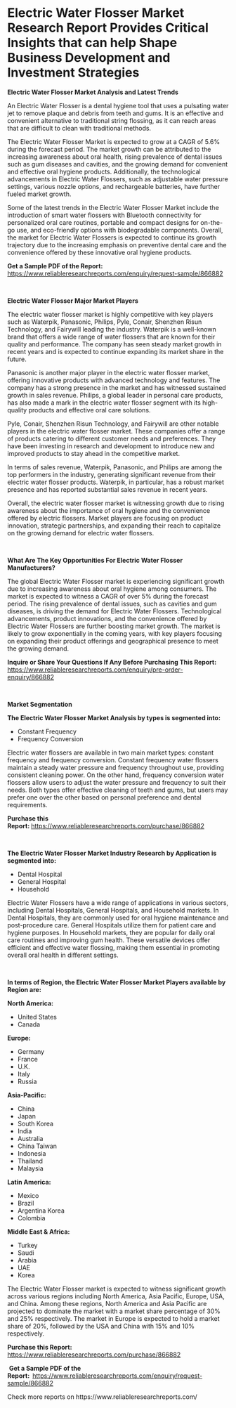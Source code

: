 <p><h1>Electric Water Flosser Market Research Report Provides Critical Insights that can help Shape Business Development and Investment Strategies</h1></p><p><strong>Electric Water Flosser Market Analysis and Latest Trends</strong></p>
<p><p>An Electric Water Flosser is a dental hygiene tool that uses a pulsating water jet to remove plaque and debris from teeth and gums. It is an effective and convenient alternative to traditional string flossing, as it can reach areas that are difficult to clean with traditional methods.</p><p>The Electric Water Flosser Market is expected to grow at a CAGR of 5.6% during the forecast period. The market growth can be attributed to the increasing awareness about oral health, rising prevalence of dental issues such as gum diseases and cavities, and the growing demand for convenient and effective oral hygiene products. Additionally, the technological advancements in Electric Water Flossers, such as adjustable water pressure settings, various nozzle options, and rechargeable batteries, have further fueled market growth.</p><p>Some of the latest trends in the Electric Water Flosser Market include the introduction of smart water flossers with Bluetooth connectivity for personalized oral care routines, portable and compact designs for on-the-go use, and eco-friendly options with biodegradable components. Overall, the market for Electric Water Flossers is expected to continue its growth trajectory due to the increasing emphasis on preventive dental care and the convenience offered by these innovative oral hygiene products.</p></p>
<p><strong>Get a Sample PDF of the Report:&nbsp;</strong> <a href="https://www.reliableresearchreports.com/enquiry/request-sample/866882">https://www.reliableresearchreports.com/enquiry/request-sample/866882</a></p>
<p>&nbsp;</p>
<p><strong>Electric Water Flosser Major Market Players</strong></p>
<p><p>The electric water flosser market is highly competitive with key players such as Waterpik, Panasonic, Philips, Pyle, Conair, Shenzhen Risun Technology, and Fairywill leading the industry. Waterpik is a well-known brand that offers a wide range of water flossers that are known for their quality and performance. The company has seen steady market growth in recent years and is expected to continue expanding its market share in the future.</p><p>Panasonic is another major player in the electric water flosser market, offering innovative products with advanced technology and features. The company has a strong presence in the market and has witnessed sustained growth in sales revenue. Philips, a global leader in personal care products, has also made a mark in the electric water flosser segment with its high-quality products and effective oral care solutions.</p><p>Pyle, Conair, Shenzhen Risun Technology, and Fairywill are other notable players in the electric water flosser market. These companies offer a range of products catering to different customer needs and preferences. They have been investing in research and development to introduce new and improved products to stay ahead in the competitive market.</p><p>In terms of sales revenue, Waterpik, Panasonic, and Philips are among the top performers in the industry, generating significant revenue from their electric water flosser products. Waterpik, in particular, has a robust market presence and has reported substantial sales revenue in recent years.</p><p>Overall, the electric water flosser market is witnessing growth due to rising awareness about the importance of oral hygiene and the convenience offered by electric flossers. Market players are focusing on product innovation, strategic partnerships, and expanding their reach to capitalize on the growing demand for electric water flossers.</p></p>
<p>&nbsp;</p>
<p><strong>What Are The Key Opportunities For Electric Water Flosser Manufacturers?</strong></p>
<p><p>The global Electric Water Flosser market is experiencing significant growth due to increasing awareness about oral hygiene among consumers. The market is expected to witness a CAGR of over 5% during the forecast period. The rising prevalence of dental issues, such as cavities and gum diseases, is driving the demand for Electric Water Flossers. Technological advancements, product innovations, and the convenience offered by Electric Water Flossers are further boosting market growth. The market is likely to grow exponentially in the coming years, with key players focusing on expanding their product offerings and geographical presence to meet the growing demand.</p></p>
<p><strong>Inquire or Share Your Questions If Any Before Purchasing This Report:</strong> <a href="https://www.reliableresearchreports.com/enquiry/pre-order-enquiry/866882">https://www.reliableresearchreports.com/enquiry/pre-order-enquiry/866882</a></p>
<p>&nbsp;</p>
<p><strong>Market Segmentation</strong></p>
<p><strong>The Electric Water Flosser Market Analysis by types is segmented into:</strong></p>
<p><ul><li>Constant Frequency</li><li>Frequency Conversion</li></ul></p>
<p><p>Electric water flossers are available in two main market types: constant frequency and frequency conversion. Constant frequency water flossers maintain a steady water pressure and frequency throughout use, providing consistent cleaning power. On the other hand, frequency conversion water flossers allow users to adjust the water pressure and frequency to suit their needs. Both types offer effective cleaning of teeth and gums, but users may prefer one over the other based on personal preference and dental requirements.</p></p>
<p><strong>Purchase this Report:&nbsp;</strong><a href="https://www.reliableresearchreports.com/purchase/866882">https://www.reliableresearchreports.com/purchase/866882</a></p>
<p>&nbsp;</p>
<p><strong>The Electric Water Flosser Market Industry Research by Application is segmented into:</strong></p>
<p><ul><li>Dental Hospital</li><li>General Hospital</li><li>Household</li></ul></p>
<p><p>Electric Water Flossers have a wide range of applications in various sectors, including Dental Hospitals, General Hospitals, and Household markets. In Dental Hospitals, they are commonly used for oral hygiene maintenance and post-procedure care. General Hospitals utilize them for patient care and hygiene purposes. In Household markets, they are popular for daily oral care routines and improving gum health. These versatile devices offer efficient and effective water flossing, making them essential in promoting overall oral health in different settings.</p></p>
<p>&nbsp;</p>
<p><strong>In terms of Region, the Electric Water Flosser Market Players available by Region are:</strong></p>
<p>
    <p> <strong> North America: </strong>
        <ul>
            <li>United States</li>
            <li>Canada</li>
        </ul>
        </p> 
    <p> <strong> Europe: </strong>
        <ul>
            <li>Germany</li>
            <li>France</li>
            <li>U.K.</li>
            <li>Italy</li>
            <li>Russia</li>
        </ul>
        </p> 
    <p> <strong> Asia-Pacific: </strong>
        <ul>
            <li>China</li>
            <li>Japan</li>
            <li>South Korea</li>
            <li>India</li>
            <li>Australia</li>
            <li>China Taiwan</li>
            <li>Indonesia</li>
            <li>Thailand</li>
            <li>Malaysia</li>
        </ul>
        </p> 
    <p> <strong> Latin America: </strong>
        <ul>
            <li>Mexico</li>
            <li>Brazil</li>
            <li>Argentina Korea</li>
            <li>Colombia</li>
        </ul>
        </p> 
    <p> <strong> Middle East & Africa: </strong>
        <ul>
            <li>Turkey</li>
            <li>Saudi</li>
            <li>Arabia</li>
            <li>UAE</li>
            <li>Korea</li>
        </ul>
    </p>
    </p>
<p><p>The Electric Water Flosser market is expected to witness significant growth across various regions including North America, Asia Pacific, Europe, USA, and China. Among these regions, North America and Asia Pacific are projected to dominate the market with a market share percentage of 30% and 25% respectively. The market in Europe is expected to hold a market share of 20%, followed by the USA and China with 15% and 10% respectively.</p></p>
<p><strong>Purchase this Report: </strong><a href="https://www.reliableresearchreports.com/purchase/866882">https://www.reliableresearchreports.com/purchase/866882</a></p>
<p>&nbsp;<strong>Get a Sample PDF of the Report:&nbsp;&nbsp;</strong><a href="https://www.reliableresearchreports.com/enquiry/request-sample/866882">https://www.reliableresearchreports.com/enquiry/request-sample/866882</a></p>
<p><strong></strong></p>
<p>Check more reports on https://www.reliableresearchreports.com/</p>